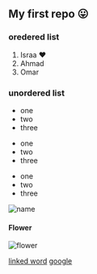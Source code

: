 
## My first repo :stuck_out_tongue:


### oredered list 
1. Israa :heart:
2. Ahmad
3. Omar  



### unordered list 
- one
- two
- three

+ one 
+ two 
+ three

* one 
* two 
* three

![name](link)

#### Flower 
![flower](https://www.ikea.com/jo/en/images/products/smycka-artificial-flower-rose-red__0903311_pe596728_s5.jpg)


[linked word](link)
[google](https://www.google.com/)


